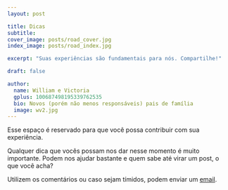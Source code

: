```yaml
---
layout: post

title: Dicas
subtitle: 
cover_image: posts/road_cover.jpg
index_image: posts/road_index.jpg

excerpt: "Suas experiências são fundamentais para nós. Compartilhe!"

draft: false

author:
  name: William e Victoria
  gplus: 100687498195339762535 
  bio: Novos (porém não menos responsáveis) pais de família
  image: wv2.jpg
---
```


Esse espaço é reservado para que você possa contribuir com sua experiência. 

Qualquer dica que vocês possam nos dar nesse momento é muito importante. Podem nos ajudar bastante e quem sabe até virar um post, o que você acha?

Utilizem os comentários ou caso sejam tímidos, podem enviar um [email](mailto:littlejackiscoming@gmail.com).